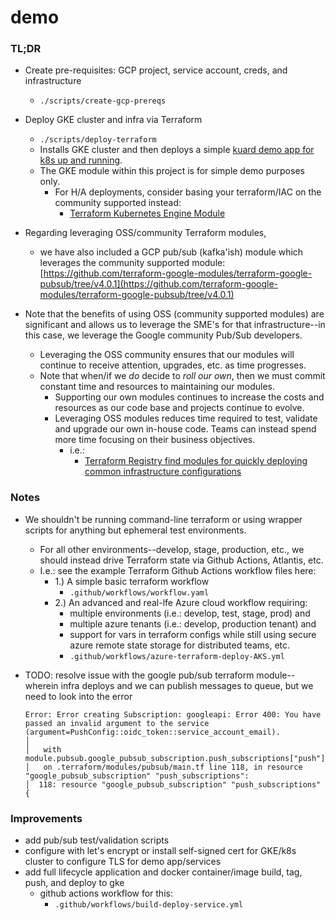 # demo

### TL;DR 
- Create pre-requisites: GCP project, service account, creds, and infrastructure 
  - `./scripts/create-gcp-prereqs`

- Deploy GKE cluster and infra via Terraform
  - `./scripts/deploy-terraform`
  - Installs GKE cluster and then deploys a simple [kuard demo app for k8s up and running](https://github.com/kubernetes-up-and-running/kuard#demo-application-for-kubernetes-up-and-running).
  - The GKE module within this project is for simple demo purposes only. 
    - For H/A deployments, consider basing your terraform/IAC on the community supported instead: 
      - [Terraform Kubernetes Engine Module](https://github.com/terraform-google-modules/terraform-google-kubernetes-engine)
- Regarding leveraging OSS/community Terraform modules, 
  - we have also included a GCP pub/sub (kafka'ish) module which leverages the community supported module: [https://github.com/terraform-google-modules/terraform-google-pubsub/tree/v4.0.1](https://github.com/terraform-google-modules/terraform-google-pubsub/tree/v4.0.1)

- Note that the benefits of using OSS (community supported modules) are significant and allows us to leverage the SME's for that infrastructure--in this case, we leverage the Google community Pub/Sub developers.  
  - Leveraging the OSS community ensures that our modules will continue to receive attention, upgrades, etc. as time progresses.  
  - Note that when/if we _do_ decide to _roll our own_, then we must commit constant time and resources to maintaining our modules.  
    - Supporting our own modules continues to increase the costs and resources as our code base and projects continue to evolve.
    - Leveraging OSS modules reduces time required to test, validate and upgrade our own in-house code. Teams can instead spend more time focusing on their business objectives.
      - i.e.: 
        - [Terraform Registry find modules for quickly deploying common infrastructure configurations](https://registry.terraform.io/browse/modules?provider=google)

### Notes
- We shouldn't be running command-line terraform or using wrapper scripts for anything but ephemeral test environments.
  - For all other environments--develop, stage, production, etc., we should instead drive Terraform state via Github Actions, Atlantis, etc.
  - I.e.: see the example Terraform Github Actions workflow files here:
    - 1.) A simple basic terraform workflow
      - `.github/workflows/workflow.yaml`
    - 2.) An advanced and real-lfe Azure cloud workflow requiring:
      - multiple environments (i.e.: develop, test, stage, prod) and
      - multiple azure tenants (i.e.: develop, production tenant) and
      - support for vars in terraform configs while still using secure azure remote state storage for distributed teams, etc.
      - `.github/workflows/azure-terraform-deploy-AKS.yml`

- TODO: resolve issue with the google pub/sub terraform module--wherein infra deploys and we can publish messages to queue, but we need to look into the error
  ```console
  Error: Error creating Subscription: googleapi: Error 400: You have passed an invalid argument to the service (argument=PushConfig::oidc_token::service_account_email).
  │
  │   with module.pubsub.google_pubsub_subscription.push_subscriptions["push"],
  │   on .terraform/modules/pubsub/main.tf line 118, in resource "google_pubsub_subscription" "push_subscriptions":
  │  118: resource "google_pubsub_subscription" "push_subscriptions" {
  ```

### Improvements 
- add pub/sub test/validation scripts
- configure with let's encrypt or install self-signed cert for GKE/k8s cluster to configure TLS for demo app/services
- add full lifecycle application and docker container/image build, tag, push, and deploy to gke
  - github actions workflow for this:
    - `.github/workflows/build-deploy-service.yml`
